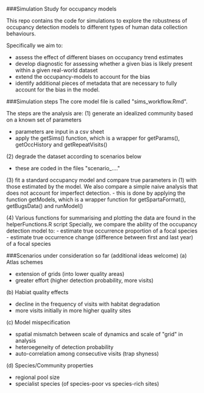 ###Simulation Study for occupancy models

This repo contains the code for simulations to explore the robustness of occupancy detection models to different types of human data collection behaviours.

Specifically we aim to:
- assess the effect of different biases on occupancy trend estimates
- develop diagnostic for assessing whether a given bias is likely present within a given real-world dataset
- extend the occupancy-models to account for the bias
- identify additional pieces of metadata that are necessary to fully account for the bias in the model.

###Simulation steps
The core model file is called "sims_workflow.Rmd".

The steps are the analysis are:
(1) generate an idealized community based on a known set of parameters
  - parameters are input in a csv sheet
  - apply the getSims() function, which is a wrapper for getParams(), getOccHistory and
    getRepeatVisits()
    
(2) degrade the dataset according to scenarios below
  - these are coded in the files "scenario_...."
  
(3) fit a standard occupancy model and compare true parameters in (1) with those estimated by     the model. We also compare a simple naive analysis that does not account for imperfect        detection. 
    - this is done by applying the function getModels, which is a wrapper function for            getSpartaFormat(), getBugsData() and runModel()
    
(4) Various functions for summarising and plotting the data are found in the helperFunctions.R script
  Specially, we compare the ability of the occupancy detection model to:
    - estimate true occurrence proportion of a focal species
    - estimate true occurrence change (difference between first and last year) of a focal           species
    
###Scenarios under consideration so far (additional ideas welcome)
(a) Atlas schemes
  - extension of grids (into lower quality areas)
  - greater effort (higher detection probability, more visits)
  
(b) Habiat quality effects
  - decline in the frequency of visits with habitat degradation
  - more visits initially in more higher quality sites
  
(c) Model mispecification
  - spatial mismatch between scale of dynamics and scale of "grid" in analysis
  - heteroegeneity of detection probability
  - auto-correlation among consecutive visits (trap shyness)

(d) Species/Community properties
  - regional pool size
  - specialist species (of species-poor vs species-rich sites)